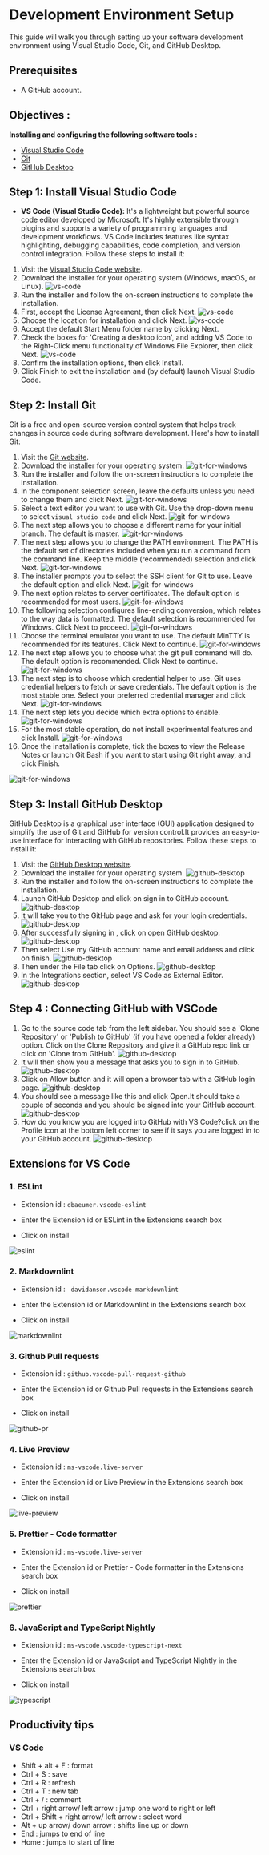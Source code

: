 # Development Environment Setup

This guide will walk you through setting up your software development environment using Visual Studio Code, Git, and GitHub Desktop.

## Prerequisites
   - A GitHub account.
 
## Objectives :

**Installing and configuring the following software tools :**

- [Visual Studio Code](https://code.visualstudio.com/)
- [Git](https://git-scm.com/)
- [GitHub Desktop](https://desktop.github.com/)

## Step 1: Install Visual Studio Code

- **VS Code (Visual Studio Code):** It's a lightweight but powerful source code editor developed by Microsoft. It's highly extensible through plugins and supports a variety of programming languages and development workflows. VS Code includes features like syntax highlighting, debugging capabilities, code completion, and version control integration.
Follow these steps to install it:

1. Visit the [Visual Studio Code website](https://code.visualstudio.com/).
2. Download the installer for your operating system (Windows, macOS, or Linux).
 ![vs-code](/documentation/images/vs-code.png)
3. Run the installer and follow the on-screen instructions to complete the installation.
4. First, accept the License Agreement, then click Next.
  ![vs-code](/documentation/images/vs-code/vs-code.jpg)
5. Choose the location for installation and click Next.
 ![vs-code](/documentation/images/vs-code/vs-code1.jpg)
6. Accept the default Start Menu folder name by clicking Next.
7. Check the boxes for 'Creating a desktop icon', and adding VS Code to the Right-Click menu functionality of Windows File Explorer, then click Next.
 ![vs-code](/documentation/images/vs-code/vs-code2.jpg)
8. Confirm the installation options, then click Install.
9. Click Finish to exit the installation and (by default) launch Visual Studio Code.

## Step 2: Install Git

Git is a free and open-source version control system that helps track changes in source code during software development. Here's how to install Git:

1. Visit the [Git website](https://git-scm.com/).
2. Download the installer for your operating system.
 ![git-for-windows](/documentation/images/git-win.png)
3. Run the installer and follow the on-screen instructions to complete the installation.
4. In the component selection screen, leave the defaults unless you need to change them and click Next.
 ![git-for-windows](/documentation/images/git/git-components.jpg)
5. Select a text editor you want to use with Git. Use the drop-down menu to select `visual studio code` and click Next.
 ![git-for-windows](/documentation/images/git/git-text-editor.jpg)
6. The next step allows you to choose a different name for your initial branch. The default is master.
 ![git-for-windows](/documentation/images/git/git-branch-name.jpg)
7. The next step allows you to change the PATH environment. The PATH is the default set of directories included when you run a command from the command line. Keep the middle (recommended) selection and click Next.
 ![git-for-windows](/documentation/images/git/git-path-environment.jpg)
8. The installer prompts you to select the SSH client for Git to use. Leave the default option and click Next.
 ![git-for-windows](/documentation/images/git/git-ssh.jpg)
9. The next option relates to server certificates. The default option is recommended for most users.
 ![git-for-windows](/documentation/images/git/git-ssl.jpg)
10. The following selection configures line-ending conversion, which relates to the way data is formatted. The default selection is recommended for Windows. Click Next to proceed.
 ![git-for-windows](/documentation/images/git/git-line-ending.jpg)
11. Choose the terminal emulator you want to use. The default MinTTY is recommended for its features. Click Next to continue.
 ![git-for-windows](/documentation/images/git/git-terminal.jpg)
12. The next step allows you to choose what the git pull command will do. The default option is recommended. Click Next to continue.
 ![git-for-windows](/documentation/images/git/git-gitpull.jpg)
13. The next step is to choose which credential helper to use. Git uses credential helpers to fetch or save credentials. The default option is the most stable one. Select your preferred credential manager and click Next.
 ![git-for-windows](/documentation/images/git/git-credential.jpg)
14. The next step lets you decide which extra options to enable.
 ![git-for-windows](/documentation/images/git/git-extra.jpg)
15. For the most stable operation, do not install experimental features and click Install.
 ![git-for-windows](/documentation/images/git/git-experimental.jpg)
16. Once the installation is complete, tick the boxes to view the Release Notes or launch Git Bash if you want to start using Git right away, and click Finish.

  ![git-for-windows](/documentation/images/git/git-finish.jpg)
   


## Step 3: Install GitHub Desktop

GitHub Desktop is a graphical user interface (GUI) application designed to simplify the use of Git and GitHub for version control.It provides an easy-to-use interface for interacting with GitHub repositories. Follow these steps to install it:

1. Visit the [GitHub Desktop website](https://desktop.github.com/).
2. Download the installer for your operating system.
 ![github-desktop](/documentation/images/github-desktop.png)
3. Run the installer and follow the on-screen instructions to complete the installation.
4. Launch GitHub Desktop and click on sign in to GitHub account.
  ![github-desktop](/documentation/images/github-desktop/githubd-signin.jpg)
5. It will take you to the GitHub page and ask for your login credentials.
  ![github-desktop](/documentation/images/github-desktop/githubd-signin1.jpg)
6. After successfully signing in , click on open GitHub desktop.
  ![github-desktop](/documentation/images/github-desktop/githubd-prompt.jpg)
7. Then select Use my GitHub account name and email address and click on finish.
  ![github-desktop](/documentation/images/github-desktop/githubd-configure.jpg)
8. Then under the File tab click on Options. 
  ![github-desktop](/documentation/images/github-desktop/githubd-options.jpg)
9. In the Integrations section, select VS Code as External Editor.
  ![github-desktop](/documentation/images/github-desktop/githubd-integrations.jpg)
  
## Step 4 : Connecting GitHub with VSCode

1. Go to the source code tab from the left sidebar. You should see a 'Clone Repository' or 'Publish to GitHub' (if you have opened a folder already) option. Click on the Clone Repository and give it a GitHub repo link or click on 'Clone from GitHub'.
 ![github-desktop](/documentation/images/vscode/vscode.jpg)   
3. It will then show you a message that asks you to sign in to GitHub.
 ![github-desktop](/documentation/images/vscode/vscode1.jpg)  
4. Click on Allow button and it will open a browser tab with a GitHub login page.
 ![github-desktop](/documentation/images/vscode/vscode2.jpg)  
5. You should see a message like this and click Open.It should take a couple of seconds and you should be signed into your GitHub account.
 ![github-desktop](/documentation/images/vscode/vscode3.jpg)  
6. How do you know you are logged into GitHub with VS Code?click on the Profile icon at the bottom left corner to see if it says you are logged in to your GitHub account.
 ![github-desktop](/documentation/images/vscode/vscode4.jpg)

## Extensions for VS Code

### 1. ESLint

- Extension id :  ` dbaeumer.vscode-eslint `

- Enter the Extension id or ESLint in the Extensions search box

- Click on install

![eslint](/documentation/images/es-lint.png)

### 2. Markdownlint

- Extension id :  ` davidanson.vscode-markdownlint`

- Enter the Extension id or Markdownlint in the Extensions search box

- Click on install

![markdownlint](/documentation/images/markdownlint.png)

### 3. Github Pull requests

- Extension id :  `github.vscode-pull-request-github`

- Enter the Extension id or Github Pull requests in the Extensions search box

- Click on install

![github-pr](/documentation/images/github-pr.png)

### 4. Live Preview

- Extension id :  `ms-vscode.live-server`

- Enter the Extension id or Live Preview in the Extensions search box

- Click on install

![live-preview](/documentation/images/live-preview.png)

### 5. Prettier - Code formatter

- Extension id :  `ms-vscode.live-server`

- Enter the Extension id or Prettier - Code formatter in the Extensions search box

- Click on install

![prettier](/documentation/images/prettier.png)

### 6. JavaScript and TypeScript Nightly

- Extension id :  `ms-vscode.vscode-typescript-next`

- Enter the Extension id or JavaScript and TypeScript Nightly in the Extensions search box

- Click on install

![typescript](/documentation/images/typescript.png)

## Productivity tips

### VS Code

- Shift + alt + F : format
- Ctrl + S : save
- Ctrl + R : refresh
- Ctrl + T : new tab
- Ctrl + / : comment
- Ctrl + right arrow/ left arrow : jump one word to right or left
- Ctrl + Shift + right arrow/ left arrow : select word
- Alt + up arrow/ down arrow : shifts line up or down
- End : jumps to end of line
- Home : jumps to start of line




